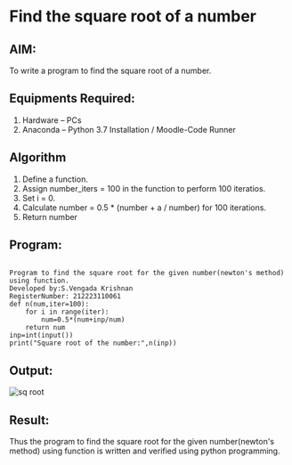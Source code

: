 # Find the square root of a number

## AIM:
To write a program to find the square root of a number.

## Equipments Required:
1. Hardware – PCs
2. Anaconda – Python 3.7 Installation / Moodle-Code Runner

## Algorithm
1. Define a function.
2. Assign number_iters = 100 in the function to perform 100 iteratios.
3. Set i = 0.
4. Calculate  number = 0.5 * (number + a / number) for 100 iterations.
5. Return number

## Program:
```

Program to find the square root for the given number(newton's method) using function.
Developed by:S.Vengada Krishnan
RegisterNumber: 212223110061
def n(num,iter=100):
    for i in range(iter):
        num=0.5*(num+inp/num)
    return num
inp=int(input())
print("Square root of the number:",n(inp))

```

## Output:

![sq root](https://github.com/SVENGADAKRISHNAN/Square-root-of-a-number/assets/147473084/d39a63b6-8372-47bf-9c52-9ee57dba4167)


## Result:
Thus the program to find the square root for the given number(newton's method) using function is written and verified using python programming.
